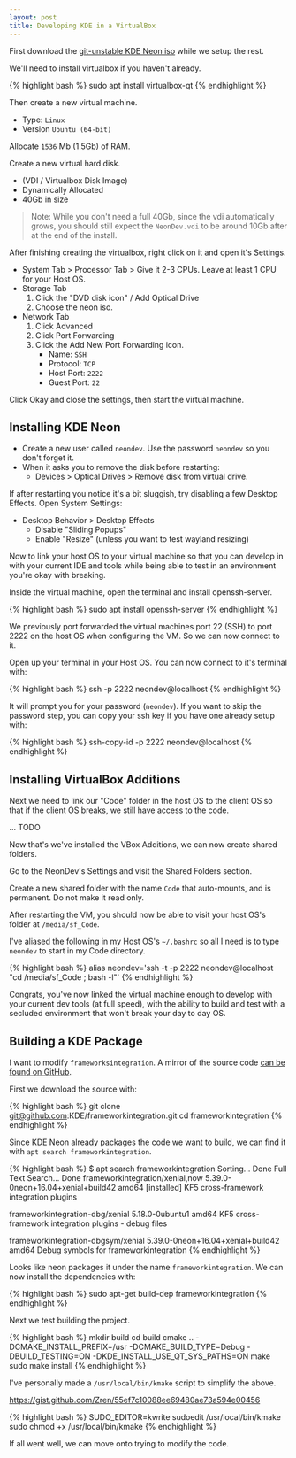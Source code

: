 ```yaml
---
layout: post
title: Developing KDE in a VirtualBox
---
```


First download the [git-unstable KDE Neon iso](https://files.kde.org/neon/images/neon-devedition-gitunstable/current/neon-devedition-gitunstable-current.iso) while we setup the rest.

We'll need to install virtualbox if you haven't already.

{% highlight bash %}
sudo apt install virtualbox-qt
{% endhighlight %}

Then create a new virtual machine.

* Type: `Linux`
* Version `Ubuntu (64-bit)`

Allocate `1536` Mb (1.5Gb) of RAM.

Create a new virtual hard disk.

* (VDI / Virtualbox Disk Image)
* Dynamically Allocated
* 40Gb in size

> Note: While you don't need a full 40Gb, since the vdi automatically grows, you should still expect the `NeonDev.vdi` to be around 10Gb after at the end of the install.

After finishing creating the virtualbox, right click on it and open it's Settings.

* System Tab > Processor Tab > Give it 2-3 CPUs. Leave at least 1 CPU for your Host OS.
* Storage Tab
    1. Click the "DVD disk icon" / Add Optical Drive
    2. Choose the neon iso.
* Network Tab
    1. Click Advanced
    2. Click Port Forwarding
    3. Click the Add New Port Forwarding icon.
        * Name: `SSH`
        * Protocol: `TCP`
        * Host Port: `2222`
        * Guest Port: `22`

Click Okay and close the settings, then start the virtual machine.


## Installing KDE Neon

* Create a new user called `neondev`. Use the password `neondev` so you don't forget it.
* When it asks you to remove the disk before restarting:
    * Devices > Optical Drives > Remove disk from virtual drive.

If after restarting you notice it's a bit sluggish, try disabling a few Desktop Effects. Open System Settings:

* Desktop Behavior > Desktop Effects
    * Disable "Sliding Popups"
    * Enable "Resize" (unless you want to test wayland resizing)

Now to link your host OS to your virtual machine so that you can develop in with your current IDE and tools while being able to test in an environment you're okay with breaking.

Inside the virtual machine, open the terminal and install openssh-server.

{% highlight bash %}
sudo apt install openssh-server
{% endhighlight %}

We previously port forwarded the virtual machines port 22 (SSH) to port 2222 on the host OS when configuring the VM. So we can now connect to it.

Open up your terminal in your Host OS. You can now connect to it's terminal with:

{% highlight bash %}
ssh -p 2222 neondev@localhost
{% endhighlight %}

It will prompt you for your password (`neondev`). If you want to skip the password step, you can copy your ssh key if you have one already setup with:

{% highlight bash %}
ssh-copy-id -p 2222 neondev@localhost
{% endhighlight %}

## Installing VirtualBox Additions

Next we need to link our "Code" folder in the host OS to the client OS so that if the client OS breaks, we still have access to the code.

... TODO

Now that's we've installed the VBox Additions, we can now create shared folders.

Go to the NeonDev's Settings and visit the Shared Folders section.

Create a new shared folder with the name `Code` that auto-mounts, and is permanent. Do not make it read only.

After restarting the VM, you should now be able to visit your host OS's folder at `/media/sf_Code`.

I've aliased the following in my Host OS's `~/.bashrc` so all I need is to type `neondev` to start in my Code directory.

{% highlight bash %}
alias neondev='ssh -t -p 2222 neondev@localhost "cd /media/sf_Code ; bash -l"'
{% endhighlight %}

Congrats, you've now linked the virtual machine enough to develop with your current dev tools (at full speed), with the ability to build and test with a secluded environment that won't break your day to day OS.


## Building a KDE Package

I want to modify `frameworksintegration`. A mirror of the source code [can be found on GitHub](https://github.com/KDE/frameworkintegration).

First we download the source with:

{% highlight bash %}
git clone git@github.com:KDE/frameworkintegration.git
cd frameworkintegration
{% endhighlight %}

Since KDE Neon already packages the code we want to build, we can find it with `apt search frameworkintegration`.


{% highlight bash %}
$ apt search frameworkintegration
Sorting... Done
Full Text Search... Done
frameworkintegration/xenial,now 5.39.0-0neon+16.04+xenial+build42 amd64 [installed]
  KF5 cross-framework integration plugins

frameworkintegration-dbg/xenial 5.18.0-0ubuntu1 amd64
  KF5 cross-framework integration plugins - debug files

frameworkintegration-dbgsym/xenial 5.39.0-0neon+16.04+xenial+build42 amd64
  Debug symbols for frameworkintegration
{% endhighlight %}

Looks like neon packages it under the name `frameworkintegration`. We can now install the dependencies with:

{% highlight bash %}
sudo apt-get build-dep frameworkintegration
{% endhighlight %}

Next we test building the project.

{% highlight bash %}
mkdir build
cd build
cmake .. -DCMAKE_INSTALL_PREFIX=/usr -DCMAKE_BUILD_TYPE=Debug -DBUILD_TESTING=ON -DKDE_INSTALL_USE_QT_SYS_PATHS=ON
make
sudo make install
{% endhighlight %}

I've personally made a `/usr/local/bin/kmake` script to simplify the above.

<https://gist.github.com/Zren/55ef7c10088ee69480ae73a594e00456>

{% highlight bash %}
SUDO_EDITOR=kwrite sudoedit /usr/local/bin/kmake
sudo chmod +x /usr/local/bin/kmake
{% endhighlight %}

If all went well, we can move onto trying to modify the code.



